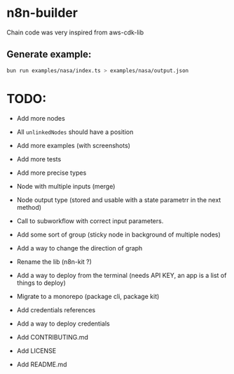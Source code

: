 # n8n-builder

Chain code was very inspired from aws-cdk-lib


## Generate example:

```bash
bun run examples/nasa/index.ts > examples/nasa/output.json
```

# TODO:

- Add more nodes
- All `unlinkedNodes` should have a position
- Add more examples (with screenshots)
- Add more tests
- Add more precise types
- Node with multiple inputs (merge)
- Node output type (stored and usable with a state parametrr in the next method)
- Call to subworkflow with correct input parameters.
- Add some sort of group (sticky node in background of multiple nodes)
- Add a way to change the direction of graph
- Rename the lib (n8n-kit ?)
- Add a way to deploy from the terminal (needs API KEY, an app is a list of things to deploy)
- Migrate to a monorepo (package cli, package kit)

- Add credentials references
- Add a way to deploy credentials
- Add CONTRIBUTING.md
- Add LICENSE
- Add README.md
